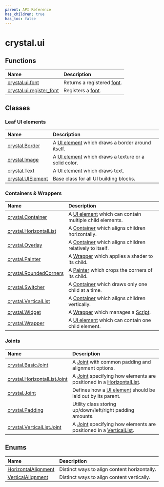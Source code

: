```yaml
---
parent: API Reference
has_children: true
has_toc: false
---
```


# crystal.ui

## Functions

| Name                                      | Description                                                |
| :---------------------------------------- | :--------------------------------------------------------- |
| [crystal.ui.font](font)                   | Returns a registered [font](https://love2d.org/wiki/Font). |
| [crystal.ui.register_font](register_font) | Registers a [font](https://love2d.org/wiki/Font).          |

## Classes

### Leaf UI elements

| Name                            | Description                                                        |
| :------------------------------ | :----------------------------------------------------------------- |
| [crystal.Border](border)        | A [UI element](ui_element) which draws a border around itself.     |
| [crystal.Image](image)          | A [UI element](ui_element) which draws a texture or a solid color. |
| [crystal.Text](text)            | A [UI element](ui_element) which draws text.                       |
| [crystal.UIElement](ui_element) | Base class for all UI building blocks.                             |

### Containers & Wrappers

| Name                                      | Description                                                                |
| :---------------------------------------- | :------------------------------------------------------------------------- |
| [crystal.Container](container)            | A [UI element](ui_element) which can contain multiple child elements.      |
| [crystal.HorizontalList](horizontal_list) | A [Container](container) which aligns children horizontally.               |
| [crystal.Overlay](overlay)                | A [Container](container) which aligns children relatively to itself.       |
| [crystal.Painter](painter)                | A [Wrapper](wrapper) which applies a shader to its child.                  |
| [crystal.RoundedCorners](rounded_corners) | A [Painter](painter) which crops the corners of its child.                 |
| [crystal.Switcher](switcher)              | A [Container](container) which draws only one child at a time.             |
| [crystal.VerticalList](vertical_list)     | A [Container](container) which aligns children vertically.                 |
| [crystal.Widget](widget)                  | A [Wrapper](wrapper) which manages a [Script](/crystal/api/script/script). |
| [crystal.Wrapper](wrapper)                | A [UI element](ui_element) which can contain one child element.            |

### Joints

| Name                                                 | Description                                                                                     |
| :--------------------------------------------------- | :---------------------------------------------------------------------------------------------- |
| [crystal.BasicJoint](basic_joint)                    | A [Joint](joint) with common padding and alignment options.                                     |
| [crystal.HorizontalListJoint](horizontal_list_joint) | A [Joint](joint) specifying how elements are positioned in a [HorizontalList](horizontal_list). |
| [crystal.Joint](joint)                               | Defines how a [UI element](ui_element) should be laid out by its parent.                        |
| [crystal.Padding](padding)                           | Utility class storing up/down/left/right padding amounts.                                       |
| [crystal.VerticalListJoint](vertical_list_joint)     | A [Joint](joint) specifying how elements are positioned in a [VerticalList](vertical_list).     |

## Enums

| Name                                        | Description                                  |
| :------------------------------------------ | :------------------------------------------- |
| [HorizontalAlignment](horizontal_alignment) | Distinct ways to align content horizontally. |
| [VerticalAlignment](vertical_alignment)     | Distinct ways to align content vertically.   |
